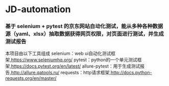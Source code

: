 <h1>JD-automation</h1>
<h3>基于 selenium + pytest 的京东网站自动化测试，能从多种各种数据源（yaml、xlsx）抽取数据获得网页权限，对页面进行测试，并生成测试报告</h3>

本项目由以下工具组成
selenium：web ui自动化测试框架,https://www.seleniumhq.org/
pytest：python的一个单元测试框架,https://docs.pytest.org/en/latest/
allure-pytest：用于生成测试报告,http://allure.qatools.ru/
requests：http请求框架,http://docs.python-requests.org/en/master/
